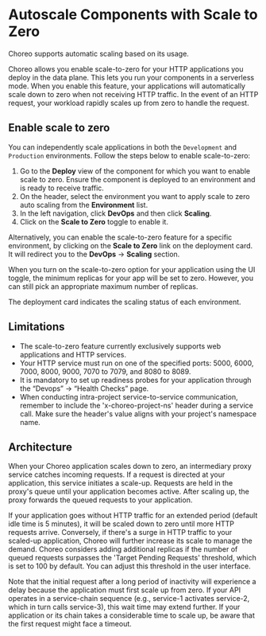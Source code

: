 # Autoscale Components with Scale to Zero
	
Choreo supports automatic scaling based on its usage. 

Choreo allows you enable scale-to-zero for your HTTP applications you deploy in the data plane. This lets you run your components in a serverless mode. When you enable this feature, your applications will automatically scale down to zero when not receiving HTTP traffic. In the event of an HTTP request, your workload rapidly scales up from zero to handle the request.

## Enable scale to zero

You can independently scale applications in both the `Development` and `Production` environments. Follow the steps below to enable scale-to-zero:

1. Go to the **Deploy** view of the component for which you want to enable scale to zero. Ensure the component is deployed to an environment and is ready to receive traffic. 
2. On the header, select the environment you want to apply scale to zero auto scaling from the **Environment** list.
2. In the left navigation, click **DevOps** and then click **Scaling**.
3. Click on the **Scale to Zero** toggle to enable it. 

Alternatively, you can enable the scale-to-zero feature for a specific environment, by clicking on the **Scale to Zero** link on the deployment card. It will redirect you to the **DevOps** -> **Scaling** section.

When you turn on the scale-to-zero option for your application using the UI toggle, the minimum replicas for your app will be set to zero. However, you can still pick an appropriate maximum number of replicas. 

The deployment card indicates the scaling status of each environment. 

## Limitations

- The scale-to-zero feature currently exclusively supports web applications and HTTP services.
- Your HTTP service must run on one of the specified ports: 5000, 6000, 7000, 8000, 9000, 7070 to 7079, and 8080 to 8089.
- It is mandatory to set up readiness probes for your application through the “Devops” -> “Health Checks” page.
- When conducting intra-project service-to-service communication, remember to include the 'x-choreo-project-ns' header during a service call. Make sure the header's value aligns with your project's namespace name.

## Architecture 

When your Choreo application scales down to zero, an intermediary proxy service catches incoming requests. If a request is directed at your application, this service initiates a scale-up. Requests are held in the proxy's queue until your application becomes active. After scaling up, the proxy forwards the queued requests to your application. 

If your application goes without HTTP traffic for an extended period (default idle time is 5 minutes), it will be scaled down to zero until more HTTP requests arrive. Conversely, if there's a surge in HTTP traffic to your scaled-up application, Choreo will further increase its scale to manage the demand. Choreo considers adding additional replicas if the number of queued requests surpasses the 'Target Pending Requests' threshold, which is set to 100 by default. You can adjust this threshold in the user interface. 

Note that the initial request after a long period of inactivity will experience a delay because the application must first scale up from zero. If your API operates in a service-chain sequence (e.g., service-1 activates service-2, which in turn calls service-3), this wait time may extend further. If your application or its chain takes a considerable time to scale up, be aware that the first request might face a timeout.







